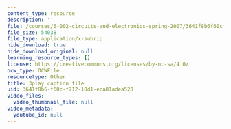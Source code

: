 ```yaml
---
content_type: resource
description: ''
file: /courses/6-002-circuits-and-electronics-spring-2007/3641f8b6f60cf71210d1eca81adea528_9RqFFlZgf60.srt
file_size: 54038
file_type: application/x-subrip
hide_download: true
hide_download_original: null
learning_resource_types: []
license: https://creativecommons.org/licenses/by-nc-sa/4.0/
ocw_type: OCWFile
resourcetype: Other
title: 3play caption file
uid: 3641f8b6-f60c-f712-10d1-eca81adea528
video_files:
  video_thumbnail_file: null
video_metadata:
  youtube_id: null
---
```

